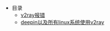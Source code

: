 * 目录
  * [v2ray报错](desgin-pattern/v2ray时钟.md)
  * [deepin以及所有linux系统使用v2ray](desgin-pattern/qv2ray.md)
